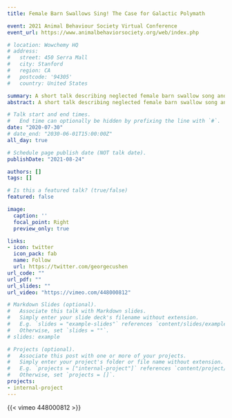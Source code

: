 ```yaml
---
title: Female Barn Swallows Sing! The Case for Galactic Polymath

event: 2021 Animal Behaviour Society Virtual Conference
event_url: https://www.animalbehaviorsociety.org/web/index.php

# location: Wowchemy HQ
# address:
#   street: 450 Serra Mall
#   city: Stanford
#   region: CA
#   postcode: '94305'
#   country: United States

summary: A short talk describing neglected female barn swallow song and my motivation for starting an education studio to connect scientists to K-12 classrooms.
abstract: A short talk describing neglected female barn swallow song and my motivation for starting an education studio to connect scientists to K-12 classrooms.

# Talk start and end times.
#   End time can optionally be hidden by prefixing the line with `#`.
date: "2020-07-30"
# date_end: "2030-06-01T15:00:00Z"
all_day: true

# Schedule page publish date (NOT talk date).
publishDate: "2021-08-24"

authors: []
tags: []

# Is this a featured talk? (true/false)
featured: false

image:
  caption: ''
  focal_point: Right
  preview_only: true

links:
- icon: twitter
  icon_pack: fab
  name: Follow
  url: https://twitter.com/georgecushen
url_code: ""
url_pdf: ""
url_slides: ""
url_video: "https://vimeo.com/448000812"

# Markdown Slides (optional).
#   Associate this talk with Markdown slides.
#   Simply enter your slide deck's filename without extension.
#   E.g. `slides = "example-slides"` references `content/slides/example-slides.md`.
#   Otherwise, set `slides = ""`.
# slides: example

# Projects (optional).
#   Associate this post with one or more of your projects.
#   Simply enter your project's folder or file name without extension.
#   E.g. `projects = ["internal-project"]` references `content/project/deep-learning/index.md`.
#   Otherwise, set `projects = []`.
projects:
- internal-project
---
```


{{< vimeo 448000812 >}}
